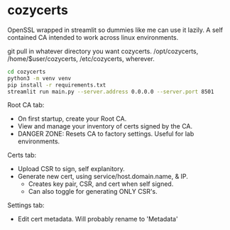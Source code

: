 # cozycerts
OpenSSL wrapped in streamlit so dummies like me can use it lazily.
A self contained CA intended to work across linux environments.

git pull in whatever directory you want cozycerts.
/opt/cozycerts, /home/$user/cozycerts, /etc/cozycerts, wherever.

```bash
cd cozycerts
python3 -m venv venv
pip install -r requirements.txt
streamlit run main.py --server.address 0.0.0.0 --server.port 8501
```

Root CA tab:
- On first startup, create your Root CA.
- View and manage your inventory of certs signed by the CA.
- DANGER ZONE: Resets CA to factory settings. Useful for lab environments.

Certs tab:
- Upload CSR to sign, self explanitory.
- Generate new cert, using service/host.domain.name, & IP. 
  - Creates key pair, CSR, and cert when self signed.
  - Can also toggle for generating ONLY CSR's. 

Settings tab:
- Edit cert metadata. Will probably rename to 'Metadata'
